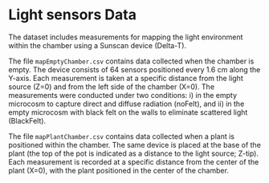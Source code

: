 # Light sensors Data


The dataset includes measurements for mapping the light environment within the chamber using a Sunscan device (Delta-T).

The file ``mapEmptyChamber.csv`` contains data collected when the chamber is empty. The device consists of 64 sensors positioned every 1.6 cm along the Y-axis. Each measurement is taken at a specific distance from the light source (Z=0) and from the left side of the chamber (X=0). The measurements were conducted under two conditions: i) in the empty microcosm to capture direct and diffuse radiation (noFelt), and ii) in the empty microcosm with black felt on the walls to eliminate scattered light (BlackFelt).

The file ``mapPlantChamber.csv`` contains data collected when a plant is positioned within the chamber. The same device is placed at the base of the plant (the top of the pot is indicated as a distance to the light source; Z-tip). Each measurement is recorded at a specific distance from the center of the plant (X=0), with the plant positioned in the center of the chamber.
